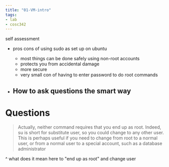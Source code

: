 ```yaml
---
title: "01-VM-intro"
tags: 
- lab
- cosc342
---
```


self assessment
- pros cons of using sudo as set up on ubuntu
	- most things can be done safely using non-root accounts
	- protects you from accidental damage 
	- more secure
	- very small con of having to enter password to do root commands

- How to ask questions the smart way
	- 
	
# Questions
> Actually, neither command requires that you end up as root. Indeed, su is short for substitute user, so you could change to any other user. This is perhaps useful if you need to change from root to a normal user, or from a normal user to a special account, such as a database administrator

^ what does it mean here to "end up as root" and change user